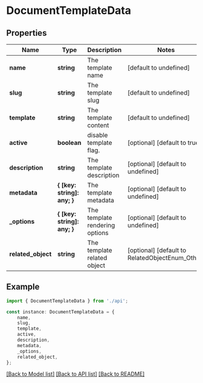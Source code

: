 # DocumentTemplateData


## Properties

Name | Type | Description | Notes
------------ | ------------- | ------------- | -------------
**name** | **string** | The template name | [default to undefined]
**slug** | **string** | The template slug | [default to undefined]
**template** | **string** | The template content | [default to undefined]
**active** | **boolean** | disable template flag. | [optional] [default to true]
**description** | **string** | The template description | [optional] [default to undefined]
**metadata** | **{ [key: string]: any; }** | The template metadata | [optional] [default to undefined]
**_options** | **{ [key: string]: any; }** | The template rendering options | [optional] [default to undefined]
**related_object** | **string** | The template related object | [optional] [default to RelatedObjectEnum_Other]

## Example

```typescript
import { DocumentTemplateData } from './api';

const instance: DocumentTemplateData = {
    name,
    slug,
    template,
    active,
    description,
    metadata,
    _options,
    related_object,
};
```

[[Back to Model list]](../README.md#documentation-for-models) [[Back to API list]](../README.md#documentation-for-api-endpoints) [[Back to README]](../README.md)
